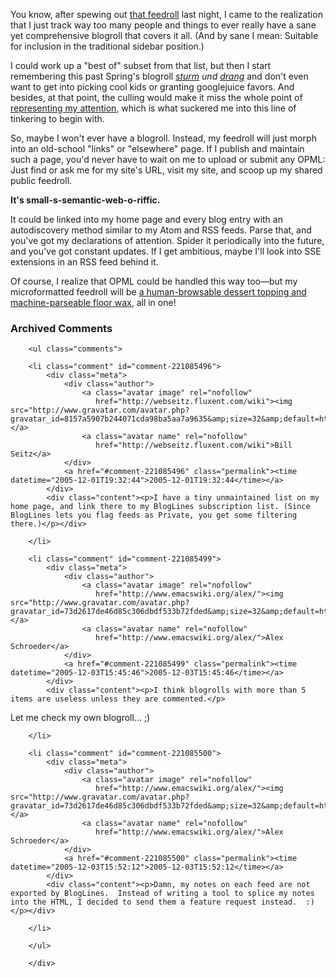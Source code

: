 You know, after spewing out [that feedroll][fr] last night, I came to the realization that I just track way too many people and things to ever really have a sane yet comprehensive blogroll that covers it all.  (And by sane I mean:  Suitable for inclusion in the traditional sidebar position.)

I could work up a "best of" subset from that list, but then I start remembering this past Spring's blogroll *[sturm][br] und [drang][dr]* and don't even want to get into picking cool kids or granting googlejuice favors.  And besides, at that point, the culling would make it miss the whole point of [representing my attention][att], which is what suckered me into this line of tinkering to begin with.

So, maybe I won't ever have a blogroll.  Instead, my feedroll will just morph into an old-school "links" or "elsewhere" page.  If I publish and maintain such a page, you'd never have to wait on me to upload or submit any OPML:  Just find or ask me for my site's URL, visit my site, and scoop up my shared public feedroll.  

**It's small-s-semantic-web-o-riffic.**

It could be linked into my home page and every blog entry with an autodiscovery method similar to my Atom and RSS feeds.  Parse that, and you've got my declarations of attention.  Spider it periodically into the future, and you've got constant updates.  If I get ambitious, maybe I'll look into SSE extensions in an RSS feed behind it.

Of course, I realize that OPML could be handled this way too—but my microformatted feedroll will be [a human-browsable dessert topping and machine-parseable floor wax][snl], all in one!

[dr]: http://weblog.burningbird.net/archives/2005/05/06/lets-keep-the-blogroll-and-throw-away-the-writing/
[att]: http://decafbad.com/blog/2005/11/27/subscriptions-are-attention-but-what-about-blogrolls
[del.icio.us]: http://del.icio.us
[br]: http://weblog.burningbird.net/archives/2005/03/15/steve-levy-dave-sifrey-and-nz-bear-you-are-hurting-us/
[fr]: http://decafbad.com/2005/11/gopher-ng/feedroll.html
[snl]: http://snltranscripts.jt.org/75/75ishimmer.phtml

<div id="comments" class="comments archived-comments">
            <h3>Archived Comments</h3>
            
        <ul class="comments">
            
        <li class="comment" id="comment-221085496">
            <div class="meta">
                <div class="author">
                    <a class="avatar image" rel="nofollow" 
                       href="http://webseitz.fluxent.com/wiki"><img src="http://www.gravatar.com/avatar.php?gravatar_id=8157a5907b244071cda98ba5aa7a9635&amp;size=32&amp;default=http://mediacdn.disqus.com/1320279820/images/noavatar32.png"/></a>
                    <a class="avatar name" rel="nofollow" 
                       href="http://webseitz.fluxent.com/wiki">Bill Seitz</a>
                </div>
                <a href="#comment-221085496" class="permalink"><time datetime="2005-12-01T19:32:44">2005-12-01T19:32:44</time></a>
            </div>
            <div class="content"><p>I have a tiny unmaintained list on my home page, and link there to my BlogLines subscription list. (Since BlogLines lets you flag feeds as Private, you get some filtering there.)</p></div>
            
        </li>
    
        <li class="comment" id="comment-221085499">
            <div class="meta">
                <div class="author">
                    <a class="avatar image" rel="nofollow" 
                       href="http://www.emacswiki.org/alex/"><img src="http://www.gravatar.com/avatar.php?gravatar_id=73d2617de46d85c306dbdf533b72fded&amp;size=32&amp;default=http://mediacdn.disqus.com/1320279820/images/noavatar32.png"/></a>
                    <a class="avatar name" rel="nofollow" 
                       href="http://www.emacswiki.org/alex/">Alex Schroeder</a>
                </div>
                <a href="#comment-221085499" class="permalink"><time datetime="2005-12-03T15:45:46">2005-12-03T15:45:46</time></a>
            </div>
            <div class="content"><p>I think blogrolls with more than 5 items are useless unless they are commented.</p>

<p>Let me check my own blogroll...  ;)</p></div>
            
        </li>
    
        <li class="comment" id="comment-221085500">
            <div class="meta">
                <div class="author">
                    <a class="avatar image" rel="nofollow" 
                       href="http://www.emacswiki.org/alex/"><img src="http://www.gravatar.com/avatar.php?gravatar_id=73d2617de46d85c306dbdf533b72fded&amp;size=32&amp;default=http://mediacdn.disqus.com/1320279820/images/noavatar32.png"/></a>
                    <a class="avatar name" rel="nofollow" 
                       href="http://www.emacswiki.org/alex/">Alex Schroeder</a>
                </div>
                <a href="#comment-221085500" class="permalink"><time datetime="2005-12-03T15:52:12">2005-12-03T15:52:12</time></a>
            </div>
            <div class="content"><p>Damn, my notes on each feed are not exported by BlogLines.  Instead of writing a tool to splice my notes into the HTML, I decided to send them a feature request instead.  :)</p></div>
            
        </li>
    
        </ul>
    
        </div>
    
